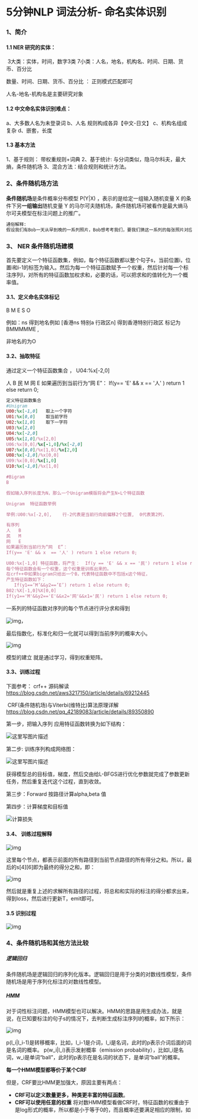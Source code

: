 # 5分钟NLP 词法分析- 命名实体识别

### 1、简介

#### 1.1 NER 研究的实体：

​        3大类：实体，时间，数字3类
​        7小类：人名，地名，机构名、时间、日期、货币、百分比

数量、时间、日期、货币、百分比 ： 正则模式匹配即可

人名-地名-机构名是主要研究对象

#### 1.2 中文命名实体识别难点：

a、大多数人名为未登录词
b、人名 规则构成各异【中文-日文】
c、机构名组成复杂
d、嵌套，长度

#### 1.3 基本方法

1、基于规则： 带权重规则+词典
2、基于统计: 与分词类似，隐马尔科夫，最大熵，条件随机场
3、混合方法：结合规则和统计方法。



### 2、条件随机场方法

#### 

**条件随机场**是条件概率分布模型 P(Y|X) ，表示的是给定一组输入随机变量 X 的条件下另**一组输出**随机变量 Y 的马尔可夫随机场，条件随机场可被看作是最大熵马尔可夫模型在标注问题上的推广。

```html
通俗解释: 
假设我们有Bob一天从早到晚的一系列照片，Bob想考考我们，要我们猜这一系列的每张照片对应的活动，比如: 工作的照片，吃饭的照片，唱歌的照片等等。一个比较直观的办法就是，我们找到Bob之前的日常生活的一系列照片，然后找Bob问清楚这些照片代表的活动标记，这样我们就可以用监督学习的方法来训练一个分类模型，比如逻辑回归，接着用模型去预测这一天的每张照片最可能的活动标记。这种办法虽然是可行的，但是却忽略了一个重要的问题，就是这些照片之间的顺序其实是有很大的时间顺序关系的，而用上面的方法则会忽略这种关系。比如我们现在看到了一张Bob闭着嘴的照片，那么这张照片我们怎么标记Bob的活动呢？比较难去打标记。但是如果我们有Bob在这一张照片前一点点时间的照片的话，那么这张照片就好标记了。如果在时间序列上前一张的照片里Bob在吃饭，那么这张闭嘴的照片很有可能是在吃饭咀嚼。而如果在时间序列上前一张的照片里Bob在唱歌，那么这张闭嘴的照片很有可能是在唱歌。
```





### 3、 NER 条件随机场建模  

首先要定义一个特征函数集，例如，每个特征函数都以整个句子s，当前位置i，位置i和i-1的标签为输入。然后为每一个特征函数赋予一个权重，然后针对每一个标注序列l，对所有的特征函数加权求和，必要的话，可以把求和的值转化为一个概率值。



#### 3.1、定义命名实体标记

 B M E S O 

例如：ns 得到地名例如 [香港ns 特别a 行政区n] 得到香港特别行政区 标记为BMMMMME ,

非地名的为O

#### 3.2、抽取特征

通过定义一个特征函数集合 ，  U04:%x[-2,0]

人   B
民   M
网   E 
如果遍历到当前行为“网  E”：
If(y== 'E' && x  == '人' ) return 1 else return 0;



```ruby
定义特征函数集合
#Unigram
U00:%x[-1,0]   取上一个字符
U01:%x[0,0]    取当前字符
U02:%x[1,0]    取下一字符
U03:%x[2,0]
U04:%x[-2,0]
U05:%x[1,0]/%x[2,0] 
U06:%x[0,0]/%x[-1,0]/%x[-2,0]
U07:%x[0,0]/%x[1,0]/%x[2,0]
U08:%x[-1,0]/%x[0,0]
U09:%x[0,0]/%x[1,0]
U10:%x[-1,0]/%x[1,0]

#Bigram
B

假如输入序列长度为N，那么一个Unigram模版将会产生N∗L个特征函数  

Unigram  特征函数举例

举例:U00:%x[-2,0],    行-2代表是当前行向前偏移2个位置,  0代表第2列，

有序列
人   B
民   M
网   E 
如果遍历到当前行为“网  E”：
If(y== 'E' && x  == '人' ) return 1 else return 0;

U00:%x[-1,0] 特征函数，将产生：  If(y == 'E' && x == '民') return 1 else return 0;
每个特征函数会有一个权重，这个权重是训练出来的。
在crf++中如果bigram只给出一个B，代表特征函数中不包括x这个特征，
产生特征函数如下： 
   If(y1==’M’&&y2==’E’) return 1 else return 0;
B02:%X[-1,0]%X[0,0]   
If(y1=='M'&&y2=='E'&&x2='网'&&x1='民') return 1 else return 0;
```



一系列的特征函数对序列的每个节点进行评分求和得到

![img](image/1371984-3d5af0ec3543b3fe.PNG)，

最后指数化，标准化和归一化就可以得到当前序列的概率大小。  

![img](image/1371984-2e1239ff7cbe21de.PNG)



模型的建立 就是通过学习，得到权重矩阵。



#### 3.3、训练过程

下面参考：   crf++ 源码解读  https://blog.csdn.net/aws3217150/article/details/69212445   

​                      CRF(条件随机场)与Viterbi(维特比)算法原理详解  https://blog.csdn.net/qq_42189083/article/details/89350890 

第一步，把输入序列 应用特征函数转换为如下结构：

![这里写图片描述](5%E5%88%86%E9%92%9F%E5%91%BD%E5%90%8D%E5%AE%9E%E4%BD%93%E8%AF%86%E5%88%AB.assets/20170405154801084)

第二步:  训练序列构成网络图：

![这里写图片描述](5%E5%88%86%E9%92%9F%E5%91%BD%E5%90%8D%E5%AE%9E%E4%BD%93%E8%AF%86%E5%88%AB.assets/20170405163219360)

获得模型总的目标值，梯度，然后交由给L-BFGS进行优化参数就完成了参数更新任务，然后重复迭代这个过程，直到收敛。

第三步：Forward 按路径计算alpha,beta 值

第四步：计算梯度和目标值

![计算损失](5%E5%88%86%E9%92%9F%E5%91%BD%E5%90%8D%E5%AE%9E%E4%BD%93%E8%AF%86%E5%88%AB.assets/20170405173609573)

#### 3.4、 训练过程解释

#### 

![img](5%E5%88%86%E9%92%9F%E5%91%BD%E5%90%8D%E5%AE%9E%E4%BD%93%E8%AF%86%E5%88%AB.assets/20190417101217826.png)

这里每个节点，都表示前面的所有路径到当前节点路径的所有得分之和。所以，最后的s[4][6]即为最终的得分之和，即：

 ![img](5%E5%88%86%E9%92%9F%E5%91%BD%E5%90%8D%E5%AE%9E%E4%BD%93%E8%AF%86%E5%88%AB.assets/20190417101327890.png)

然后就是重复上述的求解所有路径的过程，将总和和实际的标注的得分都求出来，得到loss，然后进行更新T，emit即可。





#### 3.5 识别过程

![img](5%E5%88%86%E9%92%9F%E5%91%BD%E5%90%8D%E5%AE%9E%E4%BD%93%E8%AF%86%E5%88%AB.assets/20190417102538675.png)



### 4、条件随机场和其他方法比较

##### 逻辑回归

条件随机场是逻辑回归的序列化版本。逻辑回归是用于分类的对数线性模型，条件随机场是用于序列化标注的对数线性模型。

##### HMM 

对于词性标注问题，HMM模型也可以解决。HMM的思路是用生成办法，就是说，在已知要标注的句子s的情况下，去判断生成标注序列l的概率，如下所示：

![img](image/1371984-f0e8f6e589a12538.PNG)

p(l_i|l_i-1)是转移概率，比如，l_i-1是介词，l_i是名词，此时的p表示介词后面的词是名词的概率。
 p(w_i|l_i)表示发射概率（emission probability），比如l_i是名词，w_i是单词“ball”，此时的p表示在是名词的状态下，是单词“ball”的概率。

**每一个HMM模型都等价于某个CRF**

但是，CRF要比HMM更加强大，原因主要有两点：

- **CRF可以定义数量更多，种类更丰富的特征函数**。
- **CRF可以使用任意的权重** 将对数HMM模型看做CRF时，特征函数的权重由于是log形式的概率，所以都是小于等于0的，而且概率还要满足相应的限制，如